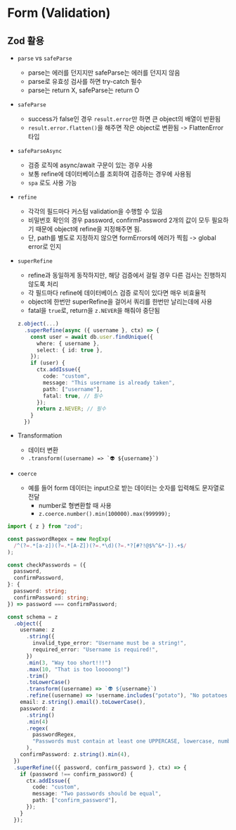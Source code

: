 # Form (Validation)

## Zod 활용

- `parse` vs `safeParse`
  - parse는 에러를 던지지만 safeParse는 에러를 던지지 않음
  - parse로 유효성 검사를 하면 try-catch 필수
  - parse는 return X, safeParse는 return O
- `safeParse`
  - success가 false인 경우 `result.error`만 하면 큰 object의 배열이 반환됨
  - `result.error.flatten()`을 해주면 작은 object로 변환됨 -> FlattenError 타입
- `safeParseAsync`
  - 검증 로직에 async/await 구문이 있는 경우 사용
  - 보통 refine에 데이터베이스를 조회하여 검증하는 경우에 사용됨
  - `spa` 로도 사용 가능
- `refine`
  - 각각의 필드마다 커스텀 validation을 수행할 수 있음
  - 비밀번호 확인의 경우 password, confirmPassword 2개의 값이 모두 필요하기 때문에 object에 refine을 지정해주면 됨.
  - 단, path를 별도로 지정하지 않으면 formErrors에 에러가 찍힘 -> global error로 인지
- `superRefine`

  - refine과 동일하게 동작하지만, 해당 검증에서 걸릴 경우 다른 검사는 진행하지 않도록 처리
  - 각 필드마다 refine에 데이터베이스 검증 로직이 있다면 매우 비효율적
  - object에 한번만 superRefine을 걸어서 쿼리를 한번만 날리는데에 사용
  - fatal을 `true`로, return을 `z.NEVER`을 해줘야 중단됨

  ```ts
  z.object(...)
    .superRefine(async ({ username }, ctx) => {
      const user = await db.user.findUnique({
        where: { username },
        select: { id: true },
      });
      if (user) {
        ctx.addIssue({
          code: "custom",
          message: "This username is already taken",
          path: ["username"],
          fatal: true, // 필수
        });
        return z.NEVER; // 필수
      }
    })
  ```

- Transformation
  - 데이터 변환
  - `` .transform((username) => `👽 ${username}`) ``
- `coerce`
  - 예를 들어 form 데이터는 input으로 받는 데이터는 숫자를 입력해도 문자열로 전달
    - number로 형변환할 때 사용
    - `z.coerce.number().min(100000).max(999999);`

```ts
import { z } from "zod";

const passwordRegex = new RegExp(
  /^(?=.*[a-z])(?=.*[A-Z])(?=.*\d)(?=.*?[#?!@$%^&*-]).+$/
);

const checkPasswords = ({
  password,
  confirmPassword,
}: {
  password: string;
  confirmPassword: string;
}) => password === confirmPassword;

const schema = z
  .object({
    username: z
      .string({
        invalid_type_error: "Username must be a string!",
        required_error: "Username is required!",
      })
      .min(3, "Way too short!!!")
      .max(10, "That is too looooong!")
      .trim()
      .toLowerCase()
      .transform((username) => `👽 ${username}`)
      .refine((username) => !username.includes("potato"), "No potatoes!"),
    email: z.string().email().toLowerCase(),
    password: z
      .string()
      .min(4)
      .regex(
        passwordRegex,
        "Passwords must contain at least one UPPERCASE, lowercase, number and special characters #?!@$%^&*-"
      ),
    confirmPassword: z.string().min(4),
  })
  .superRefine(({ password, confirm_password }, ctx) => {
    if (password !== confirm_password) {
      ctx.addIssue({
        code: "custom",
        message: "Two passwords should be equal",
        path: ["confirm_password"],
      });
    }
  });
```
